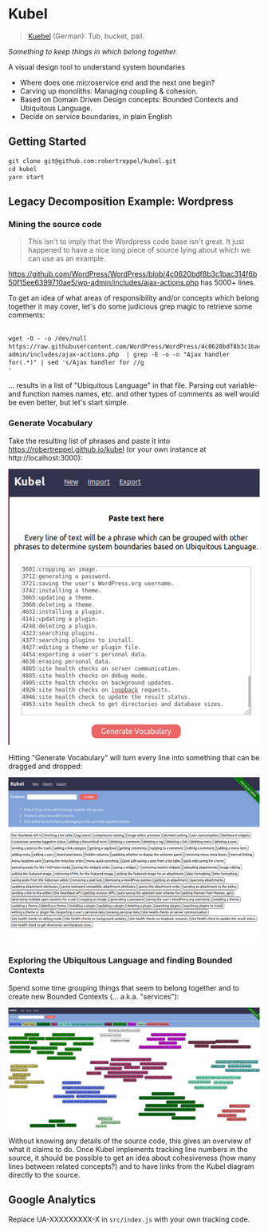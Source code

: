 # Kubel

> [Kuebel](https://translate.google.com/#view=home&op=translate&sl=de&tl=en&text=Kuebel) (German): Tub, bucket, pail. 

_Something to keep things in which belong together._

A visual design tool to understand system boundaries

- Where does one microservice end and the next one begin?
- Carving up monoliths: Managing coupling & cohesion.
- Based on Domain Driven Design concepts: Bounded Contexts and Ubiquitous Language.
- Decide on service boundaries, in plain English


## Getting Started

```
git clone git@github.com:robertreppel/kubel.git
cd kubel
yarn start
```

## Legacy Decomposition Example: Wordpress

### Mining the source code

> This isn't to imply that the Wordpress code base isn't great. It just happened to have a nice long piece of source lying about which we can use as an example.

https://github.com/WordPress/WordPress/blob/4c0620bdf8b3c1bac314f6b50f15ee6399710ae5/wp-admin/includes/ajax-actions.php has 5000+ lines.

To get an idea of what areas of responsibility and/or concepts which belong together it may cover, let's do some judicious grep magic to retrieve some comments:

```  

wget -O - -o /dev/null  https://raw.githubusercontent.com/WordPress/WordPress/4c0620bdf8b3c1bac314f6b50f15ee6399710ae5/wp-admin/includes/ajax-actions.php  | grep -E -o -n "Ajax handler for(.*)" | sed 's/Ajax handler for //g
'

```

... results in a list of "Ubiquitous Language" in that file. Parsing out variable- and function names names, etc. and other types of comments as well would be even better, but let's start simple.

### Generate Vocabulary

Take the resulting list of phrases and paste it into https://robertreppel.github.io/kubel (or your own instance at http://localhost:3000):

![Generate Vocabulary](pictures/generate-vocabulary-page.png "Generate Vocabulary")

Hitting "Generate Vocabulary" will turn every line into something that can be dragged and dropped:

![Unclassified Vocabulary](pictures/unclassified-vocabulary.png "Unclassified Vocabulary")

### Exploring the Ubiquitous Language and finding Bounded Contexts

Spend some time grouping things that seem to belong together and to create new Bounded Contexts (... a.k.a. "services"):

![Classified Vocabulary](pictures/classified-vocabulary.png "Classified Vocabulary")

Without knowing any details of the source code, this gives an overview of what it claims to do. Once Kubel implements tracking line numbers in the source, it should be possible to get an idea about cohesiveness (how many lines between related concepts?) and to have links from the Kubel diagram directly to the source.


## Google Analytics 

Replace UA-XXXXXXXXX-X in ```src/index.js``` with your own tracking code.




